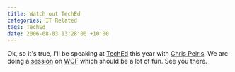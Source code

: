 ```yaml
---
title: Watch out TechEd
categories: IT Related
tags: TechEd
date: 2006-08-03 13:28:00 +10:00
---
```


Ok, so it's true, I'll be speaking at [TechEd][0] this year with [Chris Peiris][1]. We are doing a [session][2] on [WCF][3] which should be a lot of fun. See you there.

[0]: http://www.microsoft.com/australia/teched2006/default.aspx
[1]: http://www.chrispeiris.com/
[2]: https://www.msteched.com/australia/content/SessionView.aspx?SessionID=4f9bd9ca-fab5-4aad-80de-3234c2b429bc
[3]: http://msdn.microsoft.com/winfx/technologies/communication/default.aspx
